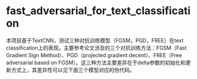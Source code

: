 # fast_adversarial_for_text_classification
本项目基于TextCNN，测试三种对抗训练模型（FGSM，PGD，FREE）在text classification上的表现。主要参考论文[<Fast is better than free: Revisiting adversarial training>](https://arxiv.org/pdf/2001.03994.pdf)涉及的三个对抗训练方法：FGSM（Fast Gradient Sign Method）、PGD（projected gradient decent）、FREE（Free adversarial based on FGSM）。这三种方法主要差异在于delta参数的初始化和更新方式上，其差异性可以见下面三个模型对应的伪代码。
